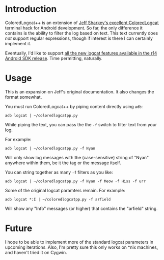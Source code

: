 # Introduction

ColoredLogcat++ is an extension of [Jeff Sharkey's excellent ColoredLogcat](http://jsharkey.org/blog/2009/04/22/modifying-the-android-logcat-stream-for-full-color-debugging/) terminal hack for Android development. So far, the only difference it contains is the ability to filter the log based on text. This text currently does _not_ support regular expressions, though if interest is there I can certainly implement it.

Eventually, I'd like to support [all the new logcat features available in the r14 Android SDK release](http://tools.android.com/recent/updatedlogcatviewer). Time permitting, naturally.

# Usage

This is an expansion on Jeff's original documentation. It also changes the format somewhat.

You must run ColoredLogcat++ by piping content directly using `adb`:

	adb logcat | ~/coloredlogcatpp.py

While piping the text, you can pass the the `-f` switch to filter text from your log.

For example:

	adb logcat | ~/coloredlogcatpp.py -f Nyan

Will only show log messages with the (case-sensitive) string of "Nyan" anywhere within them, be it the tag or the message itself.

You can string together as many `-f` filters as you like:

	adb logcat | ~/coloredlogcatpp.py -f Nyan -f Meow -f Hiss -f urr

Some of the original logcat paramters remain. For example:

	adb logcat *:I | ~/coloredlogcatpp.py -f arfield

Will show any "Info" messages (or higher) that contains the "arfield" string.

# Future

I hope to be able to implement more of the standard logcat parameters in upcoming iterations. Also, I'm pretty sure this only works on *nix machines, and haven't tried it on Cygwin.